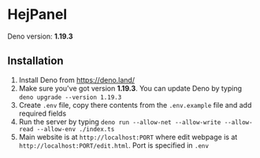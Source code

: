 # HejPanel

Deno version: **1.19.3**

## Installation
1. Install Deno from https://deno.land/
2. Make sure you've got version **1.19.3**. You can update Deno by typing ``deno upgrade --version 1.19.3``
3. Create ``.env`` file, copy there contents from the ``.env.example`` file and add required fields
4. Run the server by typing ``deno run --allow-net --allow-write --allow-read --allow-env ./index.ts``
5. Main website is at ``http://localhost:PORT`` where edit webpage is at ``http://localhost:PORT/edit.html``. Port is specified in ``.env``